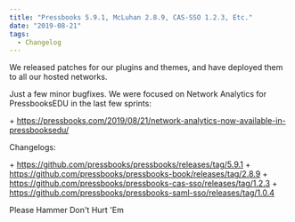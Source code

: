 ```yaml
---
title: "Pressbooks 5.9.1, McLuhan 2.8.9, CAS-SSO 1.2.3, Etc."
date: "2019-08-21"
tags: 
  - Changelog
---
```


We released patches for our plugins and themes, and have deployed them to all our hosted networks.

Just a few minor bugfixes. We were focused on Network Analytics for PressbooksEDU in the last few sprints:

\+ https://pressbooks.com/2019/08/21/network-analytics-now-available-in-pressbooksedu/

Changelogs:

\+ https://github.com/pressbooks/pressbooks/releases/tag/5.9.1 + https://github.com/pressbooks/pressbooks-book/releases/tag/2.8.9 + https://github.com/pressbooks/pressbooks-cas-sso/releases/tag/1.2.3 + https://github.com/pressbooks/pressbooks-saml-sso/releases/tag/1.0.4

Please Hammer Don't Hurt 'Em
